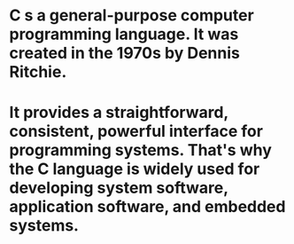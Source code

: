 # C s a general-purpose computer programming language. It was created in the 1970s by Dennis Ritchie. 
# It provides a straightforward, consistent, powerful interface for programming systems. That's why the C language is widely used for developing system software, application software, and embedded systems.
